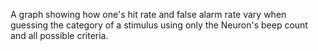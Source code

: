 A graph showing how one's hit rate and false alarm rate vary when guessing the category of a stimulus using only the Neuron's beep count and all possible criteria.

